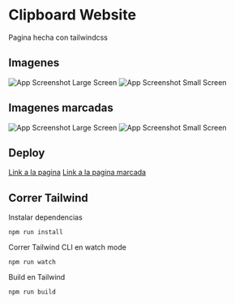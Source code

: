 # Clipboard Website

Pagina hecha con tailwindcss

## Imagenes

![App Screenshot Large Screen](https://i.imgur.com/IdFFpI0.png)
![App Screenshot Small Screen](https://i.imgur.com/Eh2N7D2.png)

## Imagenes marcadas

![App Screenshot Large Screen](https://i.imgur.com/RSQqQJQ.png)
![App Screenshot Small Screen](https://i.imgur.com/GYFwa2m.png)

## Deploy

[Link a la pagina]()
[Link a la pagina marcada](https://64e9028a0ade103b4c35e4ba--magenta-fudge-79e55a.netlify.app/)

## Correr Tailwind

Instalar dependencias

```
npm run install
```

Correr Tailwind CLI en watch mode

```
npm run watch
```

Build en Tailwind

```
npm run build
```
